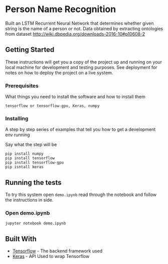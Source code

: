 # Person Name Recognition

Built an LSTM Recurrent Neural Network that determines whether given string is the name of a
person or not. Data obtained by extracting ontologies from dataset http://wiki.dbpedia.org/downloads-2016-10#p10608-2

## Getting Started

These instructions will get you a copy of the project up and running on your local machine for development and 
testing purposes. See deployment for notes on how to deploy the project on a live system.

### Prerequisites

What things you need to install the software and how to install them

```
tensorflow or tensorflow-gpu, Keras, numpy
```

### Installing

A step by step series of examples that tell you how to get a development env running

Say what the step will be

```
pip install numpy
pip install tensorflow
pip install tensorflow-gpu
pip isntall keras
```

## Running the tests

To try this system open `demo.ipynb` read through the notebook and follow the instructions in side.

### Open demo.ipynb 

```
jupyter notebook demo.ipynb
```


## Built With

* [Tensorflow](https://www.tensorflow.org/) - The backend framework used
* [Keras](https://keras.io/) - API Used to wrap Tensorflow

